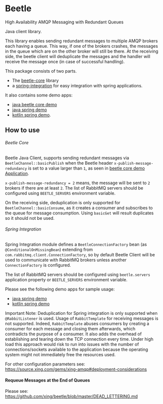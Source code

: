 Beetle
======

High Availability AMQP Messaging with Redundant Queues

Java client library.

This library enables sending redundant messages to multiple AMQP brokers each having a queue.
This way, if one of the brokers crashes, the messages in the queue which are on the other broker will still be there.
At the receiving side, the beetle client will deduplicate the messages and the handler will receive the message once
(in case of successful handling).

This package consists of two parts. 
* The [beetle-core](./beetle-core) library 
* a [spring-integration](./spring-integration) for easy integration with spring applications.

It also contains some demo apps:
* [java beetle core demo](./beetle-core-demo) 
* [java spring demo](./spring-java-demo) 
* [kotlin spring demo](./spring-kotlin-demo).


How to use
----------

###### Beetle Core

Beetle Java Client, supports sending redundant messages via `BeetleChannel::basicPublish` when the Beetle header `x-publish-message-redundancy` is set to a value larger than `1`,
as seen in [beetle core demo Application](./beetle-core-demo/src/main/java/com/xing/beetle/demo/core/Application.java).

`x-publish-message-redundancy = 2` means, the message will be sent to `2` brokers if there are at least `2`. The list of RabbitMQ servers should be configured using `BEETLE_SERVERS` environment variable.

On the receiving side, deduplication is only supported for `BeetleChannel::basicConsume`, as it creates a consumer and subscribes to the queue for message consumption. Using `basicGet` will result
duplicates so it should not be used.

###### Spring Integration

Spring Integration module defines a `BeetleConnectionFactory` bean (as `@ConditionalOnMissingBean`) extending from `com.rabbitmq.client.ConnectionFactory`, so
by default Beetle Client will be used to communicate with RabbitMQ brokers unless another `ConnectionFactory` is configured.

The list of RabbitMQ servers should be configured using `beetle.servers` application property or `BEETLE_SERVERS` environment variable.

Please see the following demo apps for sample usage: 

* [java spring demo](./spring-java-demo) 
* [kotlin spring demo](./spring-kotlin-demo)

Important Note: Deduplication for Spring integration is only supported when `@RabbitListener` is used. Usage of `RabbitTemplate` for receiving messages is not supported. Indeed, `RabbitTemplate` abuses
consumers by creating a consumer for each message and closing them afterwards, which contradicts the purpose of a consumer. It also adds the overhead of establishing and tearing down the TCP connection every time.
Under high load this approach would risk to run into issues with the number of connections/sockets available to the application because the operating system might not immediately free the resources used.


For other configuration parameters see:
https://source.xing.com/gems/xing-amqp#deployment-considerations

#### Requeue Messages at the End of Queues

Please see: https://github.com/xing/beetle/blob/master/DEAD_LETTERING.md
